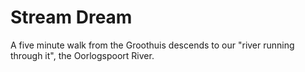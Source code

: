 # Stream Dream

A five minute walk from the Groothuis descends to our "river running through it", the Oorlogspoort River.

